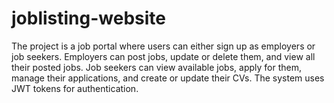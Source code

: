 # joblisting-website
The project is a job portal where users can either sign up as employers or job seekers. Employers can post jobs, update or delete them, and view all their posted jobs. Job seekers can view available jobs, apply for them, manage their applications, and create or update their CVs. The system uses JWT tokens for authentication.
